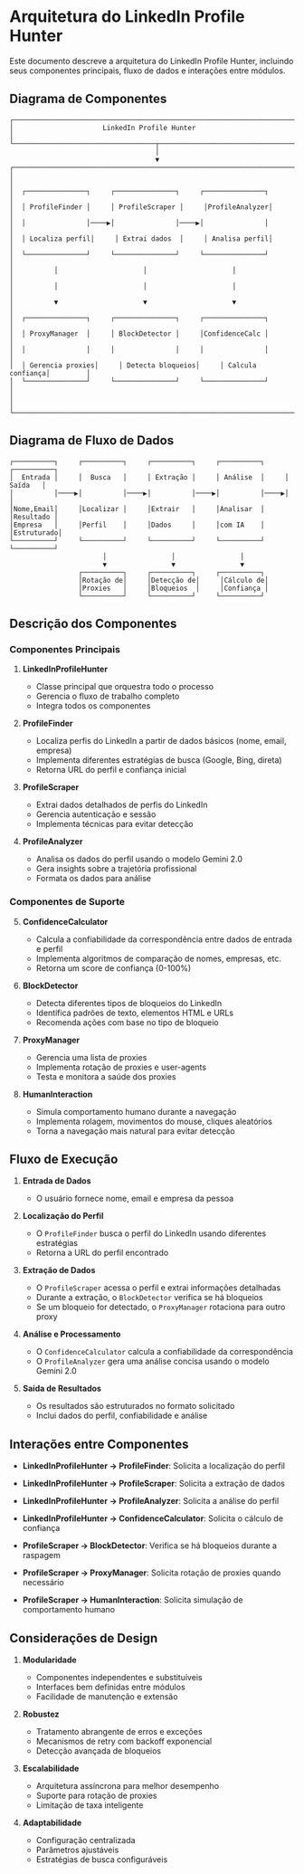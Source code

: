 # Arquitetura do LinkedIn Profile Hunter

Este documento descreve a arquitetura do LinkedIn Profile Hunter, incluindo seus componentes principais, fluxo de dados e interações entre módulos.

## Diagrama de Componentes

```
┌─────────────────────────────────────────────────────────────────────────┐
│                      LinkedIn Profile Hunter                             │
└───────────────────────────────────┬─────────────────────────────────────┘
                                    │
                                    ▼
┌─────────────────────────────────────────────────────────────────────────┐
│                                                                         │
│  ┌───────────────┐     ┌───────────────┐     ┌───────────────┐         │
│  │ ProfileFinder │     │ ProfileScraper │     │ProfileAnalyzer│         │
│  │               │────▶│               │────▶│               │         │
│  │ Localiza perfil│     │ Extrai dados  │     │ Analisa perfil│         │
│  └───────────────┘     └───────────────┘     └───────────────┘         │
│          │                     │                     │                  │
│          │                     │                     │                  │
│          ▼                     ▼                     ▼                  │
│  ┌───────────────┐     ┌───────────────┐     ┌───────────────┐         │
│  │ ProxyManager  │     │ BlockDetector │     │ConfidenceCalc │         │
│  │               │     │               │     │               │         │
│  │ Gerencia proxies│     │ Detecta bloqueios│     │ Calcula confiança│         │
│  └───────────────┘     └───────────────┘     └───────────────┘         │
│                                                                         │
└─────────────────────────────────────────────────────────────────────────┘
```

## Diagrama de Fluxo de Dados

```
┌──────────┐     ┌──────────┐     ┌──────────┐     ┌──────────┐     ┌──────────┐
│  Entrada │     │  Busca   │     │ Extração │     │ Análise  │     │  Saída   │
│          │────▶│          │────▶│          │────▶│          │────▶│          │
│Nome,Email│     │Localizar │     │Extrair   │     │Analisar  │     │Resultado │
│Empresa   │     │Perfil    │     │Dados     │     │com IA    │     │Estruturado│
└──────────┘     └──────────┘     └──────────┘     └──────────┘     └──────────┘
                       │                │                │
                       ▼                ▼                ▼
                 ┌──────────┐     ┌──────────┐     ┌──────────┐
                 │Rotação de│     │Detecção de│     │Cálculo de│
                 │Proxies   │     │Bloqueios  │     │Confiança │
                 └──────────┘     └──────────┘     └──────────┘
```

## Descrição dos Componentes

### Componentes Principais

1. **LinkedInProfileHunter**
   - Classe principal que orquestra todo o processo
   - Gerencia o fluxo de trabalho completo
   - Integra todos os componentes

2. **ProfileFinder**
   - Localiza perfis do LinkedIn a partir de dados básicos (nome, email, empresa)
   - Implementa diferentes estratégias de busca (Google, Bing, direta)
   - Retorna URL do perfil e confiança inicial

3. **ProfileScraper**
   - Extrai dados detalhados de perfis do LinkedIn
   - Gerencia autenticação e sessão
   - Implementa técnicas para evitar detecção

4. **ProfileAnalyzer**
   - Analisa os dados do perfil usando o modelo Gemini 2.0
   - Gera insights sobre a trajetória profissional
   - Formata os dados para análise

### Componentes de Suporte

5. **ConfidenceCalculator**
   - Calcula a confiabilidade da correspondência entre dados de entrada e perfil
   - Implementa algoritmos de comparação de nomes, empresas, etc.
   - Retorna um score de confiança (0-100%)

6. **BlockDetector**
   - Detecta diferentes tipos de bloqueios do LinkedIn
   - Identifica padrões de texto, elementos HTML e URLs
   - Recomenda ações com base no tipo de bloqueio

7. **ProxyManager**
   - Gerencia uma lista de proxies
   - Implementa rotação de proxies e user-agents
   - Testa e monitora a saúde dos proxies

8. **HumanInteraction**
   - Simula comportamento humano durante a navegação
   - Implementa rolagem, movimentos do mouse, cliques aleatórios
   - Torna a navegação mais natural para evitar detecção

## Fluxo de Execução

1. **Entrada de Dados**
   - O usuário fornece nome, email e empresa da pessoa

2. **Localização do Perfil**
   - O `ProfileFinder` busca o perfil do LinkedIn usando diferentes estratégias
   - Retorna a URL do perfil encontrado

3. **Extração de Dados**
   - O `ProfileScraper` acessa o perfil e extrai informações detalhadas
   - Durante a extração, o `BlockDetector` verifica se há bloqueios
   - Se um bloqueio for detectado, o `ProxyManager` rotaciona para outro proxy

4. **Análise e Processamento**
   - O `ConfidenceCalculator` calcula a confiabilidade da correspondência
   - O `ProfileAnalyzer` gera uma análise concisa usando o modelo Gemini 2.0

5. **Saída de Resultados**
   - Os resultados são estruturados no formato solicitado
   - Inclui dados do perfil, confiabilidade e análise

## Interações entre Componentes

- **LinkedInProfileHunter → ProfileFinder**: Solicita a localização do perfil
- **LinkedInProfileHunter → ProfileScraper**: Solicita a extração de dados
- **LinkedInProfileHunter → ProfileAnalyzer**: Solicita a análise do perfil
- **LinkedInProfileHunter → ConfidenceCalculator**: Solicita o cálculo de confiança

- **ProfileScraper → BlockDetector**: Verifica se há bloqueios durante a raspagem
- **ProfileScraper → ProxyManager**: Solicita rotação de proxies quando necessário
- **ProfileScraper → HumanInteraction**: Solicita simulação de comportamento humano

## Considerações de Design

1. **Modularidade**
   - Componentes independentes e substituíveis
   - Interfaces bem definidas entre módulos
   - Facilidade de manutenção e extensão

2. **Robustez**
   - Tratamento abrangente de erros e exceções
   - Mecanismos de retry com backoff exponencial
   - Detecção avançada de bloqueios

3. **Escalabilidade**
   - Arquitetura assíncrona para melhor desempenho
   - Suporte para rotação de proxies
   - Limitação de taxa inteligente

4. **Adaptabilidade**
   - Configuração centralizada
   - Parâmetros ajustáveis
   - Estratégias de busca configuráveis
